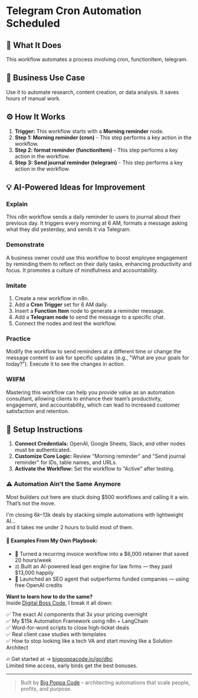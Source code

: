 # Telegram Cron Automation Scheduled

## 🚀 What It Does
This workflow automates a process involving cron, functionItem, telegram.

## 💼 Business Use Case
Use it to automate research, content creation, or data analysis. It saves hours of manual work.

## ⚙️ How It Works
1.  **Trigger:** This workflow starts with a **Morning reminder** node.
2. **Step 1: Morning reminder (cron)** - This step performs a key action in the workflow.
3. **Step 2: format reminder (functionItem)** - This step performs a key action in the workflow.
4. **Step 3: Send journal reminder (telegram)** - This step performs a key action in the workflow.

## 💡 AI-Powered Ideas for Improvement
### Explain
This n8n workflow sends a daily reminder to users to journal about their previous day. It triggers every morning at 6 AM, formats a message asking what they did yesterday, and sends it via Telegram.

### Demonstrate
A business owner could use this workflow to boost employee engagement by reminding them to reflect on their daily tasks, enhancing productivity and focus. It promotes a culture of mindfulness and accountability.

### Imitate
1. Create a new workflow in n8n.
2. Add a **Cron Trigger** set for 6 AM daily.
3. Insert a **Function Item** node to generate a reminder message.
4. Add a **Telegram node** to send the message to a specific chat.
5. Connect the nodes and test the workflow.

### Practice
Modify the workflow to send reminders at a different time or change the message content to ask for specific updates (e.g., "What are your goals for today?"). Execute it to see the changes in action.

### WIIFM
Mastering this workflow can help you provide value as an automation consultant, allowing clients to enhance their team’s productivity, engagement, and accountability, which can lead to increased customer satisfaction and retention.

## 🔧 Setup Instructions
1. **Connect Credentials:** OpenAI, Google Sheets, Slack, and other nodes must be authenticated.
2. **Customize Core Logic:** Review "Morning reminder" and "Send journal reminder" for IDs, table names, and URLs.
3. **Activate the Workflow:** Set the workflow to "Active" after testing.

### ⚠️ Automation Ain’t the Same Anymore

Most builders out here are stuck doing $500 workflows and calling it a win.  
That’s not the move.  

I'm closing $6k–$13k deals by stacking simple automations with lightweight AI...  
and it takes me under 2 hours to build most of them.

#### 🧠 Examples From My Own Playbook:
- 🔁 Turned a recurring invoice workflow into a $6,000 retainer that saved 20 hours/week  
- ⚖️ Built an AI-powered lead gen engine for law firms — they paid $13,000 happily  
- 🚀 Launched an SEO agent that outperforms funded companies — using free OpenAI credits  

**Want to learn how to do the same?**  
Inside [Digital Boss Code](https://bigpoppacode.io/go/dbc), I break it all down:

✅ The exact AI components that 3x your pricing overnight  
✅ My $15k Automation Framework using n8n + LangChain  
✅ Word-for-word scripts to close high-ticket deals  
✅ Real client case studies with templates  
✅ How to stop looking like a tech VA and start moving like a Solution Architect  

🔥 Get started at → [bigpoppacode.io/go/dbc](https://bigpoppacode.io/go/dbc)  
Limited time access, early birds get the best bonuses.

---
> Built by [Big Poppa Code](https://bigpoppacode.io) – architecting automations that scale people, profits, and purpose.
